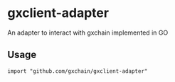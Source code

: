 # gxclient-adapter
An adapter to interact with gxchain implemented in GO

## Usage
```
import "github.com/gxchain/gxclient-adapter"
```